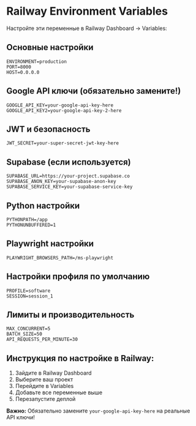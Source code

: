 # Railway Environment Variables

Настройте эти переменные в Railway Dashboard -> Variables:

## Основные настройки
```
ENVIRONMENT=production
PORT=8000
HOST=0.0.0.0
```

## Google API ключи (обязательно замените!)
```
GOOGLE_API_KEY=your-google-api-key-here
GOOGLE_API_KEY2=your-google-api-key-2-here
```

## JWT и безопасность
```
JWT_SECRET=your-super-secret-jwt-key-here
```

## Supabase (если используется)
```
SUPABASE_URL=https://your-project.supabase.co
SUPABASE_ANON_KEY=your-supabase-anon-key
SUPABASE_SERVICE_KEY=your-supabase-service-key
```

## Python настройки
```
PYTHONPATH=/app
PYTHONUNBUFFERED=1
```

## Playwright настройки
```
PLAYWRIGHT_BROWSERS_PATH=/ms-playwright
```

## Настройки профиля по умолчанию
```
PROFILE=software
SESSION=session_1
```

## Лимиты и производительность
```
MAX_CONCURRENT=5
BATCH_SIZE=50
API_REQUESTS_PER_MINUTE=30
```

## Инструкция по настройке в Railway:

1. Зайдите в Railway Dashboard
2. Выберите ваш проект
3. Перейдите в Variables
4. Добавьте все переменные выше
5. Перезапустите деплой

**Важно:** Обязательно замените `your-google-api-key-here` на реальные API ключи!
